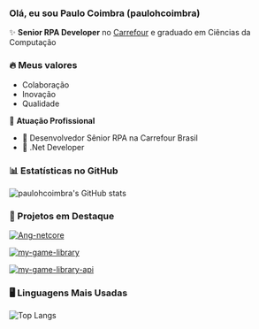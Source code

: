 ### Olá, eu sou Paulo Coimbra (paulohcoimbra)

✨ **Senior RPA Developer** no [Carrefour](https://www.linkedin.com/company/grupocarrefourbrasil/) e graduado em Ciências da Computação

 ### 🔥 Meus valores
- Colaboração
- Inovação
- Qualidade

🏢 **Atuação Profissional**
- 🚀 Desenvolvedor Sênior RPA na Carrefour Brasil
- 🚀 .Net Developer

### 📊 Estatísticas no GitHub

![paulohcoimbra's GitHub stats](https://github-readme-stats.vercel.app/api?username=paulohcoimbra&show_icons=true&theme=dracula)

### 📌 Projetos em Destaque

[![Ang-netcore ](https://github-readme-stats.vercel.app/api/pin/?username=paulohcoimbra&repo=Ang-netcore )](https://github.com/paulohcoimbra/Ang-netcore )

[![my-game-library ](https://github-readme-stats.vercel.app/api/pin/?username=paulohcoimbra&repo=my-game-library )](https://github.com/paulohcoimbra/my-game-library )

[![my-game-library-api  ](https://github-readme-stats.vercel.app/api/pin/?username=paulohcoimbra&repo=my-game-library-api  )](https://github.com/paulohcoimbra/my-game-library-api  )
### 🖥️ Linguagens Mais Usadas

![Top Langs](https://github-readme-stats.vercel.app/api/top-langs/?username=paulohcoimbra&layout=compact)